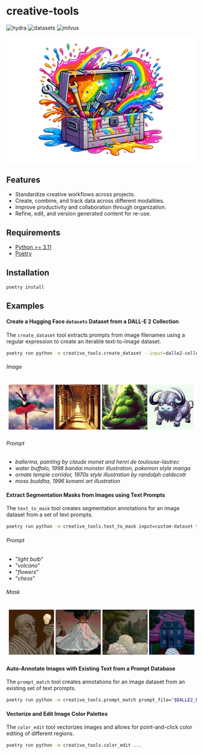 # creative-tools

![hydra](https://img.shields.io/static/v1?label=hydra&message=1.3.2&color=e5793c)
![datasets](https://img.shields.io/static/v1?label=datasets&message=2.17.0&color=ffce1c)
![milvus](https://img.shields.io/static/v1?label=milvus&message=2.3.5&color=43aae6)


![creative-tools](assets/creative-tools.png)

## Features
- Standardize creative workflows across projects.
- Create, combine, and track data across different modalities.
- Improve productivity and collaboration through organization.
- Refine, edit, and version generated content for re-use.

## Requirements

- [Python >= 3.11](https://www.python.org/downloads/release/python-3110/)
- [Poetry](https://python-poetry.org/)

## Installation

```bash
poetry install
```

## Examples

#### Create a Hugging Face `datasets` Dataset from a DALL-E 2 Collection

The `create_dataset` tool extracts prompts from image filenames using a regular expression to create an iterable text-to-image dataset.
```bash
poetry run python -m creative_tools.create_dataset --input=dalle2-collection ...
```
###### Image
![creative-tools](assets/dalle2-collection-preview.png)
###### Prompt
- *ballerina, painting by claude monet and henri de toulouse-lautrec*
- *water buffalo, 1998 bandai monster illustration, pokemon style manga*
- *ornate temple corridor, 1970s style illustration by randolph caldecott*
- *moss buddha, 1996 konami art illustration*


#### Extract Segmentation Masks from Images using Text Prompts

The `text_to_mask` tool creates segmentation annotations for an image dataset from a set of text prompts.
```bash
poetry run python -m creative_tools.text_to_mask input=custom-dataset text="your mask prompt"
```

###### Prompt
- "*light bulb*"
- "*volcano*"
- "*flowers*"
- "*chess*"

###### Mask
![text-to-mask](assets/text-to-mask.png)

#### Auto-Annotate Images with Existing Text from a Prompt Database

The `prompt_match` tool creates annotations for an image dataset from an existing set of text prompts.
```bash
poetry run python -m creative_tools.prompt_match prompt_file="$DALLE2_DATASET/prompts.txt" images_dir="./data/DALL-E 3" images_src="DALL-E 3"
```

#### Vectorize and Edit Image Color Palettes

The `color_edit` tool vectorizes images and allows for point-and-click color editing of different regions.
```bash
poetry run python -m creative_tools.color_edit ...
```
